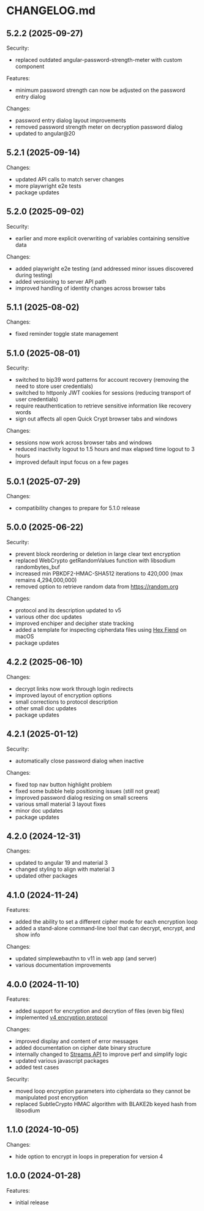 # CHANGELOG.md

## 5.2.2 (2025-09-27)

Security:
  - replaced outdated angular-password-strength-meter with custom component

Features:
  - minimum password strength can now be adjusted on the password entry dialog

Changes:

  - password entry dialog layout improvements
  - removed password strength meter on decryption password dialog
  - updated to angular@20

## 5.2.1 (2025-09-14)

Changes:

  - updated API calls to match server changes
  - more playwright e2e tests
  - package updates

## 5.2.0 (2025-09-02)

Security:
  - earlier and more explicit overwriting of variables containing sensitive data

Changes:

  - added playwright e2e testing (and addressed minor issues discovered during testing)
  - added versioning to server API path
  - improved handling of identity changes across browser tabs

## 5.1.1 (2025-08-02)

Changes:

  - fixed reminder toggle state management

## 5.1.0 (2025-08-01)

Security:

  - switched to bip39 word patterns for account recovery (removing the need to store user credentials)
  - switched to httponly JWT cookies for sessions (reducing transport of user credentials)
  - require reauthentication to retrieve sensitive information like recovery words
  - sign out affects all open Quick Crypt browser tabs and windows

Changes:

  - sessions now work across browser tabs and windows
  - reduced inactivity logout to 1.5 hours and max elapsed time logout to 3 hours
  - improved default input focus on a few pages

## 5.0.1 (2025-07-29)

Changes:

  - compatibility changes to prepare for 5.1.0 release

## 5.0.0 (2025-06-22)

Security:

  - prevent block reordering or deletion in large clear text encryption
  - replaced WebCrypto getRandomValues function with libsodium randombytes_buf
  - increased min PBKDF2-HMAC-SHA512 iterations to 420,000 (max remains 4,294,000,000)
  - removed option to retrieve random data from https://random.org

Changes:

  - protocol and its description updated to v5
  - various other doc updates
  - improved enchiper and decipher state tracking
  - added a template for inspecting cipherdata files using [Hex Fiend](https://hexfiend.com/) on macOS
  - package updates

## 4.2.2 (2025-06-10)

Changes:

  - decrypt links now work through login redirects
  - improved layout of encryption options
  - small corrections to protocol description
  - other small doc updates
  - package updates

## 4.2.1 (2025-01-12)

Security:

  - automatically close password dialog when inactive

Changes:

  - fixed top nav button highlight problem
  - fixed some bubble help positioning issues (still not great)
  - improved password dialog resizing on small screens
  - various small material 3 layout fixes
  - minor doc updates
  - package updates

## 4.2.0 (2024-12-31)

Changes:

  - updated to angular 19 and material 3
  - changed styling to align with material 3
  - updated other packages

## 4.1.0 (2024-11-24)

Features:

  - added the ability to set a different cipher mode for each encryption loop
  - added a stand-alone command-line tool that can decrypt, encrypt, and show info

Changes:

  - updated simplewebauthn to v11 in web app (and server)
  - various documentation improvements

## 4.0.0 (2024-11-10)

Features:

  - added support for encryption and decrytion of files (even big files)
  - implemented [v4 encryption protocol](https://quickcrypt.org/help/protocol4)

Changes:

  - improved display and content of error messages
  - added documentation on cipher date binary structure
  - internally changed to [Streams API](https://developer.mozilla.org/en-US/docs/Web/API/Streams_API) to improve perf and simplify logic
  - updated various javascript packages
  - added test cases

Security:

  - moved loop encryption parameters into cipherdata so they cannot be manipulated post encryption
  - replaced SubtleCrypto HMAC algorithm with BLAKE2b keyed hash from libsodium

## 1.1.0 (2024-10-05)

Changes:

  -  hide option to encrypt in loops in preperation for version 4

## 1.0.0 (2024-01-28)

Features:

  - initial release
